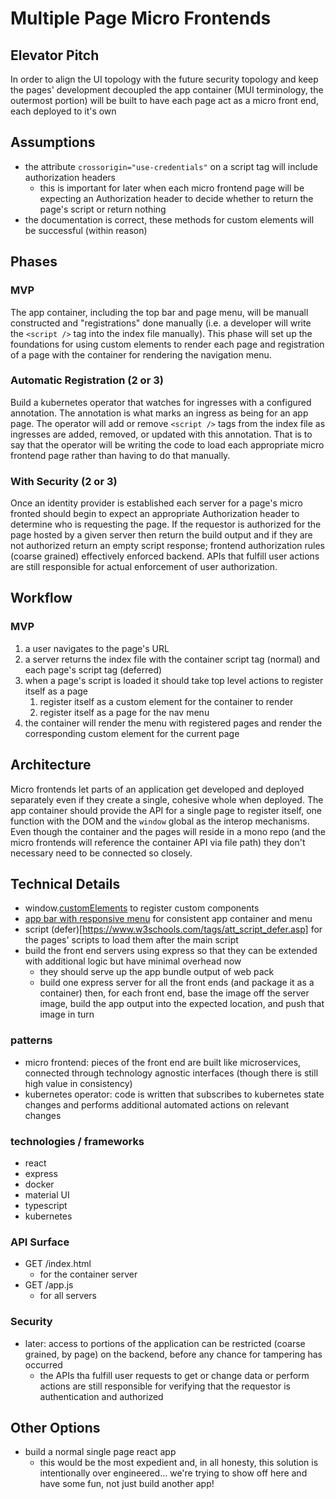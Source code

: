 # Multiple Page Micro Frontends

## Elevator Pitch

In order to align the UI topology with the future security topology and keep the pages' development decoupled the app container (MUI terminology, the outermost portion) will be built to have each page act as a micro front end, each deployed to it's own

## Assumptions

- the attribute `crossorigin="use-credentials"` on a script tag will include authorization headers
  - this is important for later when each micro frontend page will be expecting an Authorization header to decide whether to return the page's script or return nothing
- the documentation is correct, these methods for custom elements will be successful (within reason)

## Phases

### MVP

The app container, including the top bar and page menu, will be manuall constructed and "registrations" done manually (i.e. a developer will write the `<script />` tag into the index file manually). This phase will set up the foundations for using custom elements to render each page and registration of a page with the container for rendering the navigation menu.

### Automatic Registration (2 or 3)

Build a kubernetes operator that watches for ingresses with a configured annotation. The annotation is what marks an ingress as being for an app page. The operator will add or remove `<script />` tags from the index file as ingresses are added, removed, or updated with this annotation. That is to say that the operator will be writing the code to load each appropriate micro frontend page rather than having to do that manually.

### With Security (2 or 3)

Once an identity provider is established each server for a page's micro fronted should begin to expect an appropriate Authorization header to determine who is requesting the page. If the requestor is authorized for the page hosted by a given server then return the build output and if they are not authorized return an empty script response; frontend authorization rules (coarse grained) effectively enforced backend. APIs that fulfill user actions are still responsible for actual enforcement of user authorization.

## Workflow

### MVP

1. a user navigates to the page's URL
1. a server returns the index file with the container script tag (normal) and each page's script tag (deferred)
1. when a page's script is loaded it should take top level actions to register itself as a page
   1. register itself as a custom element for the container to render
   1. register itself as a page for the nav menu
1. the container will render the menu with registered pages and render the corresponding custom element for the current page

## Architecture

Micro frontends let parts of an application get developed and deployed separately even if they create a single, cohesive whole when deployed. The app container should provide the API for a single page to register itself, one function with the DOM and the `window` global as the interop mechanisms. Even though the container and the pages will reside in a mono repo (and the micro frontends will reference the container API via file path) they don't necessary need to be connected so closely.

## Technical Details

- window.[customElements](https://developer.mozilla.org/en-US/docs/Web/API/Window/customElements) to register custom components
- [app bar with responsive menu](https://mui.com/material-ui/react-app-bar/#app-bar-with-responsive-menu) for consistent app container and menu
- script (defer)[https://www.w3schools.com/tags/att_script_defer.asp] for the pages' scripts to load them after the main script
- build the front end servers using express so that they can be extended with additional logic but have minimal overhead now
  - they should serve up the app bundle output of web pack
  - build one express server for all the front ends (and package it as a container) then, for each front end, base the image off the server image, build the app output into the expected location, and push that image in turn

### patterns

- micro frontend: pieces of the front end are built like microservices, connected through technology agnostic interfaces (though there is still high value in consistency)
- kubernetes operator: code is written that subscribes to kubernetes state changes and performs additional automated actions on relevant changes

### technologies / frameworks

- react
- express
- docker
- material UI
- typescript
- kubernetes

### API Surface

- GET /index.html
  - for the container server
- GET /app.js
  - for all servers

### Security

- later: access to portions of the application can be restricted (coarse grained, by page) on the backend, before any chance for tampering has occurred
  - the APIs tha fulfill user requests to get or change data or perform actions are still responsible for verifying that the requestor is authentication and authorized

## Other Options

- build a normal single page react app
  - this would be the most expedient and, in all honesty, this solution is intentionally over engineered... we're trying to show off here and have some fun, not just build another app!
